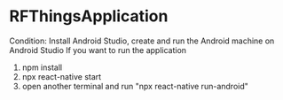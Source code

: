 # RFThingsApplication
Condition: Install Android Studio, create and run the Android machine on Android Studio
If you want to run the application 
1. npm install
2. npx react-native start
3. open another terminal and run "npx react-native run-android"
